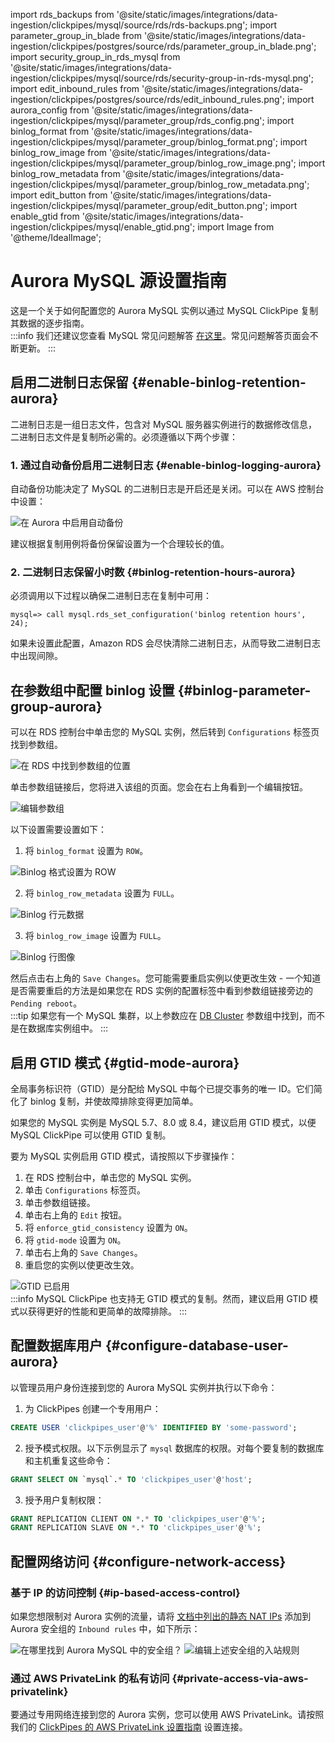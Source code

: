 import rds_backups from '@site/static/images/integrations/data-ingestion/clickpipes/mysql/source/rds/rds-backups.png';
import parameter_group_in_blade from '@site/static/images/integrations/data-ingestion/clickpipes/postgres/source/rds/parameter_group_in_blade.png';
import security_group_in_rds_mysql from '@site/static/images/integrations/data-ingestion/clickpipes/mysql/source/rds/security-group-in-rds-mysql.png';
import edit_inbound_rules from '@site/static/images/integrations/data-ingestion/clickpipes/postgres/source/rds/edit_inbound_rules.png';
import aurora_config from '@site/static/images/integrations/data-ingestion/clickpipes/mysql/parameter_group/rds_config.png';
import binlog_format from '@site/static/images/integrations/data-ingestion/clickpipes/mysql/parameter_group/binlog_format.png';
import binlog_row_image from '@site/static/images/integrations/data-ingestion/clickpipes/mysql/parameter_group/binlog_row_image.png';
import binlog_row_metadata from '@site/static/images/integrations/data-ingestion/clickpipes/mysql/parameter_group/binlog_row_metadata.png';
import edit_button from '@site/static/images/integrations/data-ingestion/clickpipes/mysql/parameter_group/edit_button.png';
import enable_gtid from '@site/static/images/integrations/data-ingestion/clickpipes/mysql/enable_gtid.png';
import Image from '@theme/IdealImage';

# Aurora MySQL 源设置指南

这是一个关于如何配置您的 Aurora MySQL 实例以通过 MySQL ClickPipe 复制其数据的逐步指南。
<br/>
:::info
我们还建议您查看 MySQL 常见问题解答 [在这里](/integrations/data-ingestion/clickpipes/mysql/faq.md)。常见问题解答页面会不断更新。
:::

## 启用二进制日志保留 {#enable-binlog-retention-aurora}
二进制日志是一组日志文件，包含对 MySQL 服务器实例进行的数据修改信息，二进制日志文件是复制所必需的。必须遵循以下两个步骤：

### 1. 通过自动备份启用二进制日志 {#enable-binlog-logging-aurora}
自动备份功能决定了 MySQL 的二进制日志是开启还是关闭。可以在 AWS 控制台中设置：

<Image img={rds_backups} alt="在 Aurora 中启用自动备份" size="lg" border/>

建议根据复制用例将备份保留设置为一个合理较长的值。

### 2. 二进制日志保留小时数 {#binlog-retention-hours-aurora}
必须调用以下过程以确保二进制日志在复制中可用：

```text
mysql=> call mysql.rds_set_configuration('binlog retention hours', 24);
```
如果未设置此配置，Amazon RDS 会尽快清除二进制日志，从而导致二进制日志中出现间隙。

## 在参数组中配置 binlog 设置 {#binlog-parameter-group-aurora}

可以在 RDS 控制台中单击您的 MySQL 实例，然后转到 `Configurations` 标签页找到参数组。

<Image img={aurora_config} alt="在 RDS 中找到参数组的位置" size="lg" border/>

单击参数组链接后，您将进入该组的页面。您会在右上角看到一个编辑按钮。

<Image img={edit_button} alt="编辑参数组" size="lg" border/>

以下设置需要设置如下：

1. 将 `binlog_format` 设置为 `ROW`。

<Image img={binlog_format} alt="Binlog 格式设置为 ROW" size="lg" border/>

2. 将 `binlog_row_metadata` 设置为 `FULL`。

<Image img={binlog_row_metadata} alt="Binlog 行元数据" size="lg" border/>

3. 将 `binlog_row_image` 设置为 `FULL`。

<Image img={binlog_row_image} alt="Binlog 行图像" size="lg" border/>

然后点击右上角的 `Save Changes`。您可能需要重启实例以使更改生效 - 一个知道是否需要重启的方法是如果您在 RDS 实例的配置标签中看到参数组链接旁边的 `Pending reboot`。
<br/>
:::tip
如果您有一个 MySQL 集群，以上参数应在 [DB Cluster](https://docs.aws.amazon.com/AmazonRDS/latest/AuroraUserGuide/USER_WorkingWithParamGroups.CreatingCluster.html) 参数组中找到，而不是在数据库实例组中。
:::

## 启用 GTID 模式 {#gtid-mode-aurora}
全局事务标识符（GTID）是分配给 MySQL 中每个已提交事务的唯一 ID。它们简化了 binlog 复制，并使故障排除变得更加简单。

如果您的 MySQL 实例是 MySQL 5.7、8.0 或 8.4，建议启用 GTID 模式，以便 MySQL ClickPipe 可以使用 GTID 复制。

要为 MySQL 实例启用 GTID 模式，请按照以下步骤操作：
1. 在 RDS 控制台中，单击您的 MySQL 实例。
2. 单击 `Configurations` 标签页。
3. 单击参数组链接。
4. 单击右上角的 `Edit` 按钮。
5. 将 `enforce_gtid_consistency` 设置为 `ON`。
6. 将 `gtid-mode` 设置为 `ON`。
7. 单击右上角的 `Save Changes`。
8. 重启您的实例以使更改生效。

<Image img={enable_gtid} alt="GTID 已启用" size="lg" border/>

<br/>
:::info
MySQL ClickPipe 也支持无 GTID 模式的复制。然而，建议启用 GTID 模式以获得更好的性能和更简单的故障排除。
:::

## 配置数据库用户 {#configure-database-user-aurora}

以管理员用户身份连接到您的 Aurora MySQL 实例并执行以下命令：

1. 为 ClickPipes 创建一个专用用户：

```sql
CREATE USER 'clickpipes_user'@'%' IDENTIFIED BY 'some-password';
```

2. 授予模式权限。以下示例显示了 `mysql` 数据库的权限。对每个要复制的数据库和主机重复这些命令：

```sql
GRANT SELECT ON `mysql`.* TO 'clickpipes_user'@'host';
```

3. 授予用户复制权限：

```sql
GRANT REPLICATION CLIENT ON *.* TO 'clickpipes_user'@'%';
GRANT REPLICATION SLAVE ON *.* TO 'clickpipes_user'@'%';
```

## 配置网络访问 {#configure-network-access}

### 基于 IP 的访问控制 {#ip-based-access-control}

如果您想限制对 Aurora 实例的流量，请将 [文档中列出的静态 NAT IPs](../../index.md#list-of-static-ips) 添加到 Aurora 安全组的 `Inbound rules` 中，如下所示：

<Image img={security_group_in_rds_mysql} alt="在哪里找到 Aurora MySQL 中的安全组？" size="lg" border/>

<Image img={edit_inbound_rules} alt="编辑上述安全组的入站规则" size="lg" border/>

### 通过 AWS PrivateLink 的私有访问 {#private-access-via-aws-privatelink}

要通过专用网络连接到您的 Aurora 实例，您可以使用 AWS PrivateLink。请按照我们的 [ClickPipes 的 AWS PrivateLink 设置指南](/knowledgebase/aws-privatelink-setup-for-clickpipes) 设置连接。
